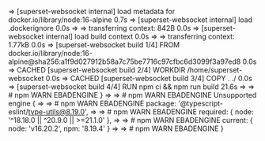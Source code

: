  => [superset-websocket internal] load metadata for docker.io/library/node:16-alpine                                            0.7s
 => [superset-websocket internal] load .dockerignore                                                                            0.0s
 => => transferring context: 842B                                                                                               0.0s
 => [superset-websocket internal] load build context                                                                            0.0s
 => => transferring context: 1.77kB                                                                                             0.0s
 => [superset-websocket build 1/4] FROM docker.io/library/node:16-alpine@sha256:a1f9d027912b58a7c75be7716c97cfbc6d3099f3a97ed8  0.0s
 => CACHED [superset-websocket build 2/4] WORKDIR /home/superset-websocket                                                      0.0s
 => CACHED [superset-websocket build 3/4] COPY . ./                                                                             0.0s
 => [superset-websocket build 4/4] RUN npm ci &&   npm run build                                                               21.6s
 => => # npm WARN EBADENGINE }
 => => # npm WARN EBADENGINE Unsupported engine {
 => => # npm WARN EBADENGINE   package: '@typescript-eslint/type-utils@8.19.0',
 => => # npm WARN EBADENGINE   required: { node: '^18.18.0 || ^20.9.0 || >=21.1.0' },
 => => # npm WARN EBADENGINE   current: { node: 'v16.20.2', npm: '8.19.4' }
 => => # npm WARN EBADENGINE }
